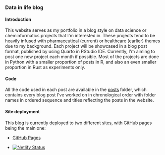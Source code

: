 ### Data in life blog

#### **Introduction**

This website serves as my portfolio in a blog style on data science or cheminformatics projects that I'm interested in. These projects tend to be heavily infused with pharmaceutical (current) or healthcare (earlier) themes due to my background. Each project will be showcased in a blog post format, published by using Quarto in RStudio IDE. Currently, I'm aiming to post one new project each month if possible. Most of the projects are done in Python with a smaller proportion of posts in R, and also an even smaller proportion in Rust as experiments only.

#### **Code**

All the code used in each post are available in the [posts](https://github.com/jhylin/Data_in_life_blog/tree/main/posts) folder, which contains every blog post I've worked on in chronological order with folder names in ordered sequence and titles reflecting the posts in the website.

#### **Site deployment**

This blog is currently deployed to two different sites, with GitHub pages being the main one:

-   [GitHub Pages](https://jhylin.github.io/Data-analytics-and-research-blog/)

-   [![Netlify Status](https://api.netlify.com/api/v1/badges/d3b71cd0-57df-42aa-b0f2-464e901b9359/deploy-status?branch=main)](https://app.netlify.com/sites/jhylin-portfolio/deploys)
